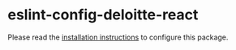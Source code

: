 # eslint-config-deloitte-react

Please read the [installation instructions](https://github.com/DeloitteDigitalAPAC/eslint-config-deloitte#installation-for-es6--react-projects) to configure this package.
